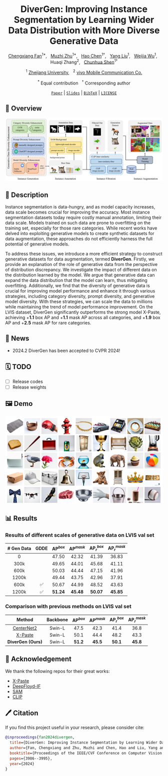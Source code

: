 <div align="center">

<h1>DiverGen: Improving Instance Segmentation by Learning Wider Data Distribution with More Diverse Generative Data</h1>

[Chengxiang Fan](https://scholar.google.com/citations?user=I2aAMsAAAAAJ&hl=en)<sup>1*</sup>, &nbsp;
[Muzhi Zhu](https://scholar.google.com/citations?user=064gBH4AAAAJ&hl=en)<sup>1*</sup>, &nbsp; 
[Hao Chen](https://stan-haochen.github.io/)<sup>1†</sup>, &nbsp;
[Yang Liu](https://scholar.google.com/citations?user=9JcQ2hwAAAAJ&hl=en)<sup>1</sup>, &nbsp; 
[Weijia Wu](https://scholar.google.com/citations?user=NgjTRe4AAAAJ&hl=en)<sup>1</sup>, &nbsp;
Huaqi Zhang<sup>2</sup>, &nbsp;
[Chunhua Shen](https://cshen.github.io/)<sup>1†</sup>

<sup>1</sup> [Zhejiang University](https://www.zju.edu.cn/english/), &nbsp;
<sup>2</sup> [vivo Mobile Communication Co.](https://www.vivo.com/en/)

<sup>*</sup> Equal contribution &nbsp;
<sup>†</sup> Corresponding author

[`Paper`](https://arxiv.org/abs/2405.10185) | [`Slides`](https://cvpr.thecvf.com/media/cvpr-2024/Slides/30504.pdf) | [`BibTeX`](#CitingDiverGen) | [`LICENSE`](../LICENSE)
</div>

## 🚀 Overview
<div align="center">
<img width="800" alt="image" src="assets/overview.png">
</div>

## 📖 Description
Instance segmentation is data-hungry, and as model capacity increases, data scale becomes crucial for improving the accuracy.
Most instance segmentation datasets today require costly manual annotation, limiting their data scale. Models trained on such data are prone to overfitting on the training set, especially for those rare categories. While recent works have delved into exploiting generative models to create synthetic datasets for data augmentation, these approaches do not efficiently harness the full potential of generative models. 

To address these issues, we introduce a more efficient strategy to construct generative datasets for data augmentation, termed **DiverGen**. Firstly, we provide an explanation of the role of generative data from the perspective of distribution discrepancy. We investigate the impact of different data on the distribution learned by the model. We argue that generative data can expand the data distribution that the model can learn,
thus mitigating overfitting. Additionally, we find that the diversity of generative data is crucial for improving model performance and enhance it through various strategies, including category diversity, prompt diversity, and generative model diversity. With these strategies, we can scale the data to millions while maintaining the trend of model performance improvement. On the LVIS dataset, DiverGen significantly outperforms the strong model X-Paste, achieving +**1.1** box AP and +**1.1** mask AP across all categories, and +**1.9** box AP and +**2.5** mask AP for rare categories.

## 📣 News
- 2024.2 DiverGen has been accepted to CVPR 2024!

## 🗓️ TODO
- [ ] Release codes
- [ ] Release weights

## 🖼️ Demo
<div align="center">
<img width="800" alt="image" src="assets/demo.png">
</div>

## 📊 Results
### Results of different scales of generative data on LVIS val set

 \# Gen Data | GDDE | $\text{AP}^{box}$ | $\text{AP}^{mask}$ | $\text{AP}_r^{box}$ | $\text{AP}_r^{mask}$ 
:----------:|:----:|:----------------:|:------------------:|:-------------------:|:--------------------:
 0          |      | 47.50            | 42.32              | 41.39               | 36.83                
 300k       |      | 49.65            | 44.01              | 45.68               | 41.11                
 600k       |      | 50.03            | 44.44              | 47.15               | 41.96                
 1200k      |      | 49.44            | 43.75              | 42.96               | 37.91                
 600k       | ✅    | 50.67            | 44.99              | 48.52               | 43.63                
 1200k      | ✅    | **51.24**        | **45.48**          | **50.07**           | **45.85**      


### Comparison with previous methods on LVIS val set
 Method              | Backbone        | $\text{AP}^{box}$ | $\text{AP}^{mask}$ | $\text{AP}_r^{box}$ | $\text{AP}_r^{mask}$ 
:-------------------:|:---------------:|:----------------:|:------------------:|:-------------------:|:--------------------:              
 [CenterNet2](https://arxiv.org/abs/2103.07461)          | Swin-L          | 47.5             | 42.3               | 41.4                | 36.8                 
 [X-Paste](https://arxiv.org/abs/2212.03863)             | Swin-L          | 50.1             | 44.4               | 48.2                | 43.3                 
 **DiverGen (Ours)** | Swin-L          | **51.2**         | **45.5**           | **50.1**            | **45.8**    

## 🤝 Acknowledgement
We thank the following repos for their great works:
- [X-Paste](https://github.com/yoctta/xpaste)
- [DeepFloyd-IF](https://github.com/deep-floyd/IF)
- [SAM](https://github.com/facebookresearch/segment-anything)
- [CLIP](https://github.com/openai/CLIP)

## <a name="CitingDiverGen"></a> 🖊️ Citation
If you find this project useful in your research, please consider cite:

```BibTeX
@inproceedings{fan2024divergen,
  title={DiverGen: Improving Instance Segmentation by Learning Wider Data Distribution with More Diverse Generative Data},
  author={Fan, Chengxiang and Zhu, Muzhi and Chen, Hao and Liu, Yang and Wu, Weijia and Zhang, Huaqi and Shen, Chunhua},
  booktitle={Proceedings of the IEEE/CVF Conference on Computer Vision and Pattern Recognition},
  pages={3986--3995},
  year={2024}
}
```